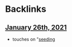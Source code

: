 
# Backlinks
## [January 26th, 2021](<January 26th, 2021.md>)
- touches on "[seeding](<seeding.md>)


